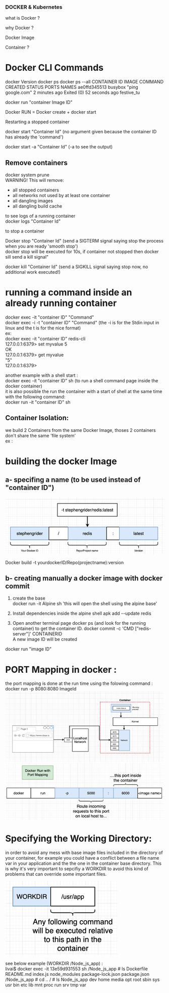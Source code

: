 ### DOCKER & Kubernetes ######

what is Docker ? 

why Docker ? 

Docker Image

Container ? 


# Docker CLI Commands
docker Version
docker ps
docker ps --all
CONTAINER ID        IMAGE               COMMAND             CREATED             STATUS                      PORTS               NAMES
ae0ffd345513        busybox             "ping google.com"   2 minutes ago       Exited (0) 52 seconds ago                       festive_tu

docker run "container Image ID"  

Docker RUN = Docker create + docker start  

Restarting a stopped container  

docker start "Container Id" (no argument given because the container ID has already the 'command')  

docker start -a "Container Id" (-a to see the output)   

## Remove containers  
docker system prune  
WARNING! This will remove:  
  - all stopped containers
  - all networks not used by at least one container
  - all dangling images
  - all dangling build cache
  
to see logs of a running container  
docker logs "Container Id"  

to stop a container  

Docker stop "Container Id" (send a SIGTERM signal saying stop the process when you are ready 'smooth stop')  
docker stop will be executed for 10s, if container not stopped then docker sill send a kill signal" 

docker kill "Container Id" (send a SIGKILL signal saying stop now, no additional work executed!)  

# running a command inside an already running container 
docker exec -it "container ID" "Command"  
docker exec -i -t "container ID" "Command" (the -i is for the Stdin input in linux and the t is for the nice format)  
ex:   
docker exec -it "container ID" redis-cli  
127.0.0.1:6379> set myvalue 5  
OK  
127.0.0.1:6379> get myvalue  
"5"  
127.0.0.1:6379>   

another example with a shell start :    
docker exec -it "container ID" sh (to run a shell command page inside the docker container)   
it is also possible the run the container with a start of shell at the same time with the following command:   
docker run -it "container ID" sh  

## Container Isolation:  
we build 2 Containers from the same Docker Image, thoses 2 containers don't share the same 'file system'  
ex :  


# building the docker Image

## a- specifing a name (to be used instead of "container ID")

<img src="./photos/5.png">

Docker build -t yourdockerID/Repo(projectname):version  

## b- creating manually a docker image with docker commit
1) create the base  
docker run -it Alpine sh 'this will open the shell using the alpine base'

2) Install dependencies inside the alpine shell
apk add --update redis

3) Open another terminal page
docker ps (and look for the running container) to get the container ID. 
docker commit -c 'CMD ["redis-server"]' CONTAINERID  
A new image ID will be created

docker run "image ID"

# PORT Mapping in docker :
the port mapping is done at the run time using the folowing command :  
docker run -p 8080:8080 ImageId
<img src="/photos/9.png">
<img src="/photos/10.png">

# Specifying the Working Directory:
in order to avoid any mess with base image files included in the directory of your container, for example you could have a conflict between a file name var in your application and the the one in the container base directory. This is why it's very important to sepcifiy a WORKDIR to avoid this kind of problems that can override some important files.  

<img src="/photos/11.png">

see below example (WORKDIR /Node_js_app) :  
livai$ docker exec -it 13e59d931553  sh
/Node_js_app # ls
Dockerfile         README.md          index.js           node_modules       package-lock.json  package.json
/Node_js_app # cd ..
/ # ls
Node_js_app  dev          home         media        opt          root         sbin         sys          usr
bin          etc          lib          mnt          proc         run          srv          tmp          var